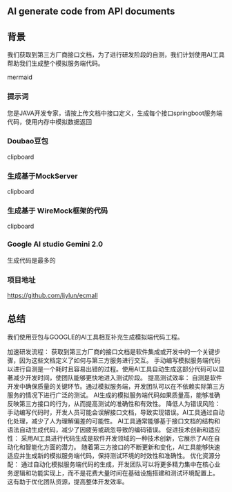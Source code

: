## AI generate code from API documents

## 背景
我们获取到第三方厂商接口文档，为了进行研发阶段的自测，我们计划使用AI工具帮助我们生成整个模拟服务端代码。

mermaid

### 提示词
您是JAVA开发专家，请按上传文档中接口定义，生成每个接口springboot服务端代码，使用内存中模拟数据返回

###  Doubao豆包
clipboard

### 生成基于MockServer
clipboard

### 生成基于 WireMock框架的代码
clipboard

### Google AI studio Gemini 2.0
生成代码是最多的


### 项目地址
https://github.com/ljylun/ecmall

## 总结
我们使用豆包与GOOGLE的AI工具相互补充生成模拟端代码工程。

加速研发流程：
获取到第三方厂商的接口文档是软件集成或开发中的一个关键步骤，因为这些文档定义了如何与第三方服务进行交互。
手动编写模拟服务端代码以进行自测是一个耗时且容易出错的过程。使用AI工具自动生成这部分代码可以显著减少开发时间，使团队能够更快地进入测试阶段。
提高测试效率：
自测是软件开发中确保质量的关键环节。通过模拟服务端，开发团队可以在不依赖实际第三方服务的情况下进行广泛的测试。
AI生成的模拟服务端代码如果质量高，能够准确反映第三方接口的行为，从而提高测试的准确性和有效性。
降低人为错误风险：
手动编写代码时，开发人员可能会误解接口文档，导致实现错误。AI工具通过自动化处理，减少了人为理解偏差的可能性。
AI工具通常能够基于接口文档的结构和语法自动生成代码，减少了因疲劳或疏忽导致的编码错误。
促进技术创新和适应性：
采用AI工具进行代码生成是软件开发领域的一种技术创新，它展示了AI在自动化和智能化方面的潜力。
随着第三方接口的不断更新和变化，AI工具能够快速适应并生成新的模拟服务端代码，保持测试环境的时效性和准确性。
优化资源分配：
通过自动化模拟服务端代码的生成，开发团队可以将更多精力集中在核心业务逻辑和功能实现上，而不是花费大量时间在基础设施搭建和测试环境配置上。
这有助于优化团队资源，提高整体开发效率。
